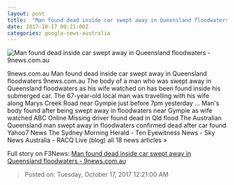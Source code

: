 ```yaml
---
layout: post
title:  "Man found dead inside car swept away in Queensland floodwaters - 9news.com.au"
date: 2017-10-17 00:21:00Z
categories: google-news-australia
---
```


![Man found dead inside car swept away in Queensland floodwaters - 9news.com.au](http://prod.static9.net.au/_/media/2017/10/17/05/29/20171016001320498253original.jpg)

9news.com.au Man found dead inside car swept away in Queensland floodwaters 9news.com.au The body of a man who was swept away in Queensland floodwaters as his wife watched on has been found inside his submerged car. The 67-year-old local man was travelling with his wife along Marys Creek Road near Gympie just before 7pm yesterday ... Man's body found after being swept away in floodwaters near Gympie as wife watched ABC Online Missing driver found dead in Qld flood The Australian Queensland man swept away in floodwaters confirmed dead after car found Yahoo7 News The Sydney Morning Herald - Ten Eyewitness News - Sky News Australia - RACQ Live (blog) all 18 news articles »


Full story on F3News: [Man found dead inside car swept away in Queensland floodwaters - 9news.com.au](http://www.f3nws.com/n/nP24qF)

> Posted on: Tuesday, October 17, 2017 12:21:00 AM
